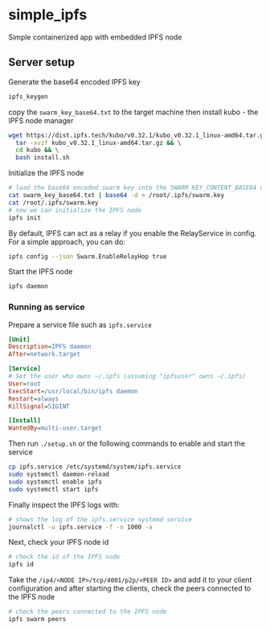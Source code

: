 # simple_ipfs
Simple containerized app with embedded IPFS node


## Server setup

Generate the base64 encoded IPFS key

```bash
ipfs_keygen
```

copy the `swarm_key_base64.txt` to the target machine then install kubo - the IPFS node manager

```bash
wget https://dist.ipfs.tech/kubo/v0.32.1/kubo_v0.32.1_linux-amd64.tar.gz && \
  tar -xvzf kubo_v0.32.1_linux-amd64.tar.gz && \
  cd kubo && \
  bash install.sh
```


Initialize the IPFS node

```bash
# load the base64 encoded swarm key into the SWARM_KEY_CONTENT_BASE64 env var
cat swarm_key_base64.txt | base64 -d > /root/.ipfs/swarm.key
cat /root/.ipfs/swarm.key
# now we can initialize the IPFS node
ipfs init
```

By default, IPFS can act as a relay if you enable the RelayService in config. For a simple approach, you can do:

```bash
ipfs config --json Swarm.EnableRelayHop true
```

Start the IPFS node

```bash
ipfs daemon
```

### Running as service

Prepare a service file such as `ipfs.service`
```ini
[Unit]
Description=IPFS daemon
After=network.target

[Service]
# Set the user who owns ~/.ipfs (assuming "ipfsuser" owns ~/.ipfs)
User=root
ExecStart=/usr/local/bin/ipfs daemon
Restart=always
KillSignal=SIGINT

[Install]
WantedBy=multi-user.target
```

Then run `./setup.sh` or the following commands to enable and start the service

```bash
cp ipfs.service /etc/systemd/system/ipfs.service
sudo systemctl daemon-reload
sudo systemctl enable ipfs
sudo systemctl start ipfs
```

Finally inspect the IPFS logs with:
```bash
# shows the log of the ipfs.service systemd service
journalctl -u ipfs.service -f -n 1000 -a
```

Next, check your IPFS node id

```bash
# check the id of the IPFS node
ipfs id
```

Take the `/ip4/<NODE IP>/tcp/4001/p2p/<PEER ID>` and add it to your client configuration and after starting the clients, check the peers connected to the IPFS node

```bash
# check the peers connected to the IPFS node
ipfs swarm peers
```

